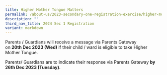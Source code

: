 ```yaml
---
title: Higher Mother Tongue Matters
permalink: /about-us/2023-secondary-one-registration-exercise/higher-mother-tongue-matters/
description: ""
third_nav_title: 2024 Sec 1 Registration
variant: markdown
---
```

Parents / Guardians will receive a message via Parents Gateway on **20th Dec 2023 (Wed)** if their child / ward is eligible to take Higher Mother Tongue. 

Parents/ Guardians are to indicate their response via Parents Gateway **by 26th Dec 2023 (Tuesday).**